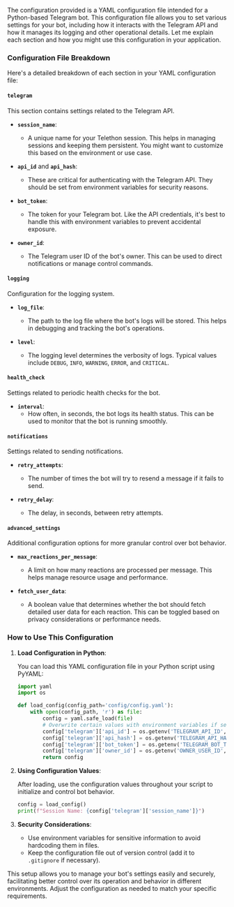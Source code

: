 The configuration provided is a YAML configuration file intended for a Python-based Telegram bot. This configuration file allows you to set various settings for your bot, including how it interacts with the Telegram API and how it manages its logging and other operational details. Let me explain each section and how you might use this configuration in your application.

### Configuration File Breakdown

Here's a detailed breakdown of each section in your YAML configuration file:

#### `telegram`

This section contains settings related to the Telegram API.

- **`session_name`**: 
  - A unique name for your Telethon session. This helps in managing sessions and keeping them persistent. You might want to customize this based on the environment or use case.
  
- **`api_id`** and **`api_hash`**:
  - These are critical for authenticating with the Telegram API. They should be set from environment variables for security reasons.
  
- **`bot_token`**:
  - The token for your Telegram bot. Like the API credentials, it's best to handle this with environment variables to prevent accidental exposure.

- **`owner_id`**:
  - The Telegram user ID of the bot's owner. This can be used to direct notifications or manage control commands.

#### `logging`

Configuration for the logging system.

- **`log_file`**:
  - The path to the log file where the bot's logs will be stored. This helps in debugging and tracking the bot's operations.

- **`level`**:
  - The logging level determines the verbosity of logs. Typical values include `DEBUG`, `INFO`, `WARNING`, `ERROR`, and `CRITICAL`.

#### `health_check`

Settings related to periodic health checks for the bot.

- **`interval`**:
  - How often, in seconds, the bot logs its health status. This can be used to monitor that the bot is running smoothly.

#### `notifications`

Settings related to sending notifications.

- **`retry_attempts`**:
  - The number of times the bot will try to resend a message if it fails to send.

- **`retry_delay`**:
  - The delay, in seconds, between retry attempts.

#### `advanced_settings`

Additional configuration options for more granular control over bot behavior.

- **`max_reactions_per_message`**:
  - A limit on how many reactions are processed per message. This helps manage resource usage and performance.

- **`fetch_user_data`**:
  - A boolean value that determines whether the bot should fetch detailed user data for each reaction. This can be toggled based on privacy considerations or performance needs.

### How to Use This Configuration

1. **Load Configuration in Python**:

   You can load this YAML configuration file in your Python script using PyYAML:

   ```python
   import yaml
   import os

   def load_config(config_path='config/config.yaml'):
       with open(config_path, 'r') as file:
           config = yaml.safe_load(file)
           # Overwrite certain values with environment variables if set
           config['telegram']['api_id'] = os.getenv('TELEGRAM_API_ID', config['telegram']['api_id'])
           config['telegram']['api_hash'] = os.getenv('TELEGRAM_API_HASH', config['telegram']['api_hash'])
           config['telegram']['bot_token'] = os.getenv('TELEGRAM_BOT_TOKEN', config['telegram']['bot_token'])
           config['telegram']['owner_id'] = os.getenv('OWNER_USER_ID', config['telegram']['owner_id'])
           return config
   ```

2. **Using Configuration Values**:

   After loading, use the configuration values throughout your script to initialize and control bot behavior.

   ```python
   config = load_config()
   print(f"Session Name: {config['telegram']['session_name']}")
   ```

3. **Security Considerations**:

   - Use environment variables for sensitive information to avoid hardcoding them in files.
   - Keep the configuration file out of version control (add it to `.gitignore` if necessary).

This setup allows you to manage your bot's settings easily and securely, facilitating better control over its operation and behavior in different environments. Adjust the configuration as needed to match your specific requirements.